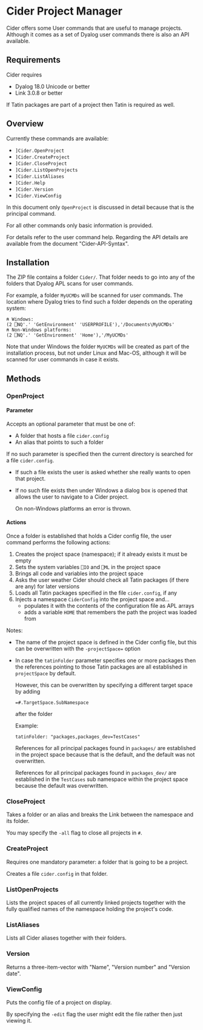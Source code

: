 # Cider Project Manager

Cider offers some User commands that are useful to manage projects. Although it comes as a set of Dyalog user commands there is also an API available.


## Requirements

Cider requires 

* Dyalog 18.0 Unicode or better 
* Link 3.0.8 or better

If Tatin packages are part of a project then Tatin is required as well.


## Overview

Currently these commands are available:

* `]Cider.OpenProject`
* `]Cider.CreateProject`
* `]Cider.CloseProject`
* `]Cider.ListOpenProjects`
* `]Cider.ListAliases`
* `]Cider.Help`
* `]Cider.Version`
* `]Cider.ViewConfig`

In this document only `OpenProject` is discussed in detail because that is the principal command.

For all other commands only basic information is provided.

For details refer to the user command help. Regarding the API details are available from the document "Cider-API-Syntax".


## Installation

The ZIP file contains a folder `Cider/`. That folder needs to go into any of the folders that Dyalog APL scans for user commands.

For example, a folder `MyUCMDs` will be scanned for user commands. The location where Dyalog tries to find such a folder depends on the operating system:

```
⍝ Windows:
(2 ⎕NQ'.' 'GetEnvironment' 'USERPROFILE'),'/Documents\MyUCMDs'
⍝ Non-Windows platforms:
(2 ⎕NQ'.' 'GetEnvironment' 'Home'),'/MyUCMDs'
```

Note that under Windows the folder `MyUCMDs` will be created as part of the installation process, but not under Linux and Mac-OS, although it will be scanned for user commands in case it exists.


## Methods


### OpenProject


#### Parameter

Accepts an optional parameter that must be one of:

* A folder that hosts a file `cider.config`
* An alias that points to such a folder

If no such parameter is specified then the current directory is searched for a file `cider.config`. 

* If such a file exists the user is asked whether she really wants to open that project.
* If no such file exists then under Windows a dialog box is opened that allows the user to navigate to a Cider project. 

  On non-Windows platforms an error is thrown.


#### Actions 

Once a folder is established that holds a Cider config file, the user command performs the following actions:

1. Creates the project space (namespace); if it already exists it must be empty
1. Sets the system variables `⎕IO` and `⎕ML` in the project space
1. Brings all code and variables into the project space
1. Asks the user weather Cider should check all Tatin packages (if there are any) for later versions 
1. Loads all Tatin packages specified in the file `cider.config`, if any
1. Injects a namespace `CiderConfig` into the project space and...
   * populates it with the contents of the configuration file as APL arrays
   * adds a variable `HOME` that remembers the path the project was loaded from   

Notes:

* The name of the project space is defined in the Cider config file, but this can be overwritten with the `-projectSpace=` option
* In case the `tatinFolder` parameter specifies one or more packages then the references pointing to those Tatin packages are all established in `projectSpace` by default.

  However, this can be overwritten by specifying a different target space by adding 

  `=#.TargetSpace.SubNamespace`

  after the folder

  Example:

  ```
  tatinFolder: "packages,packages_dev=TestCases"
  ```

  References for all principal packages found in `packages/` are established in the project space because that is the default, and  the default was not overwritten.

  References for all principal packages found in `packages_dev/` are established in the `TestCases` sub namespace within the project space because the default was overwritten.

### CloseProject

Takes a folder or an alias and breaks the Link between the namespace and its folder.

You may specify the `-all` flag to close all projects in `#`.


### CreateProject

Requires one mandatory parameter: a folder that is going to be a project. 

Creates a file `cider.config` in that folder.

 
### ListOpenProjects

Lists the project spaces of all currently linked projects together with the fully qualified names of the namespace holding the project's code.


### ListAliases

Lists all Cider aliases together with their folders.


### Version

Returns a three-item-vector with "Name", "Version number" and "Version date".


### ViewConfig

Puts the config file of a project on display. 

By specifying the `-edit` flag the user might edit the file rather then just viewing it.